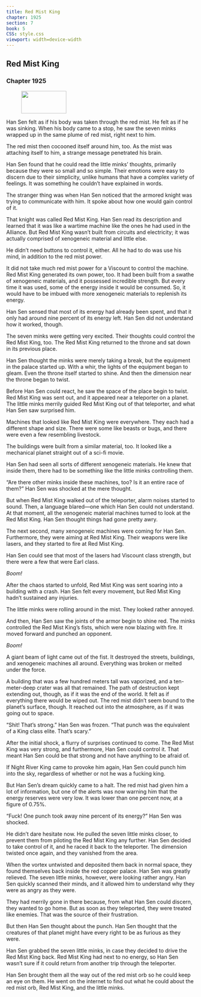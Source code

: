 ```yaml
---
title: Red Mist King
chapter: 1925
section: 7
book: 5
CSS: style.css
viewport: width=device-width
---
```


## Red Mist King

### Chapter 1925

<figure>
	<img src="../Images/gem.gif" alt="" id="gem" width="120" height="60" />
</figure>

Han Sen felt as if his body was taken through the red mist. He felt as if he was sinking. When his body came to a stop, he saw the seven minks wrapped up in the same plume of red mist, right next to him.

The red mist then cocooned itself around him, too. As the mist was attaching itself to him, a strange message penetrated his brain.

Han Sen found that he could read the little minks’ thoughts, primarily because they were so small and so simple. Their emotions were easy to discern due to their simplicity, unlike humans that have a complex variety of feelings. It was something he couldn’t have explained in words.

The stranger thing was when Han Sen noticed that the armored knight was trying to communicate with him. It spoke about how one would gain control of it.

That knight was called Red Mist King. Han Sen read its description and learned that it was like a wartime machine like the ones he had used in the Alliance. But Red Mist King wasn’t built from circuits and electricity; it was actually comprised of xenogeneic material and little else.

He didn’t need buttons to control it, either. All he had to do was use his mind, in addition to the red mist power.

It did not take much red mist power for a Viscount to control the machine. Red Mist King generated its own power, too. It had been built from a swathe of xenogeneic materials, and it possessed incredible strength. But every time it was used, some of the energy inside it would be consumed. So, it would have to be imbued with more xenogeneic materials to replenish its energy.

Han Sen sensed that most of its energy had already been spent, and that it only had around nine percent of its energy left. Han Sen did not understand how it worked, though.

The seven minks were getting very excited. Their thoughts could control the Red Mist King, too. The Red Mist King returned to the throne and sat down in its previous place.

Han Sen thought the minks were merely taking a break, but the equipment in the palace started up. With a whir, the lights of the equipment began to gleam. Even the throne itself started to shine. And then the dimension near the throne began to twist.

Before Han Sen could react, he saw the space of the place begin to twist. Red Mist King was sent out, and it appeared near a teleporter on a planet. The little minks merrily guided Red Mist King out of that teleporter, and what Han Sen saw surprised him.

Machines that looked like Red Mist King were everywhere. They each had a different shape and size. There were some like beasts or bugs, and there were even a few resembling livestock.

The buildings were built from a similar material, too. It looked like a mechanical planet straight out of a sci-fi movie.

Han Sen had seen all sorts of different xenogeneic materials. He knew that inside them, there had to be something like the little minks controlling them.

“Are there other minks inside these machines, too? Is it an entire race of them?” Han Sen was shocked at the mere thought.

But when Red Mist King walked out of the teleporter, alarm noises started to sound. Then, a language blared—one which Han Sen could not understand. At that moment, all the xenogeneic material machines turned to look at the Red Mist King. Han Sen thought things had gone pretty awry.

The next second, many xenogeneic machines were coming for Han Sen. Furthermore, they were aiming at Red Mist King. Their weapons were like lasers, and they started to fire at Red Mist King.

Han Sen could see that most of the lasers had Viscount class strength, but there were a few that were Earl class.

*Boom!*

After the chaos started to unfold, Red Mist King was sent soaring into a building with a crash. Han Sen felt every movement, but Red Mist King hadn’t sustained any injuries.

The little minks were rolling around in the mist. They looked rather annoyed.

And then, Han Sen saw the joints of the armor begin to shine red. The minks controlled the Red Mist King’s fists, which were now blazing with fire. It moved forward and punched an opponent.

*Boom!*

A giant beam of light came out of the fist. It destroyed the streets, buildings, and xenogeneic machines all around. Everything was broken or melted under the force.

A building that was a few hundred meters tall was vaporized, and a ten-meter-deep crater was all that remained. The path of destruction kept extending out, though, as if it was the end of the world. It felt as if everything there would be wiped out. The red mist didn’t seem bound to the planet’s surface, though. It reached out into the atmosphere, as if it was going out to space.

“Shit! That’s strong.” Han Sen was frozen. “That punch was the equivalent of a King class elite. That’s scary.”

After the initial shock, a flurry of surprises continued to come. The Red Mist King was very strong, and furthermore, Han Sen could control it. That meant Han Sen could be that strong and not have anything to be afraid of.

If Night River King came to provoke him again, Han Sen could punch him into the sky, regardless of whether or not he was a fucking king.

But Han Sen’s dream quickly came to a halt. The red mist had given him a lot of information, but one of the alerts was now warning him that the energy reserves were very low. It was lower than one percent now, at a figure of 0.75%.

“Fuck! One punch took away nine percent of its energy?” Han Sen was shocked.

He didn’t dare hesitate now. He pulled the seven little minks closer, to prevent them from piloting the Red Mist King any further. Han Sen decided to take control of it, and he raced it back to the teleporter. The dimension twisted once again, and they vanished from the area.

When the vortex untwisted and deposited them back in normal space, they found themselves back inside the red copper palace. Han Sen was greatly relieved. The seven little minks, however, were looking rather angry. Han Sen quickly scanned their minds, and it allowed him to understand why they were as angry as they were.

They had merrily gone in there because, from what Han Sen could discern, they wanted to go home. But as soon as they teleported, they were treated like enemies. That was the source of their frustration.

But then Han Sen thought about the punch. Han Sen thought that the creatures of that planet might have every right to be as furious as they were.

Han Sen grabbed the seven little minks, in case they decided to drive the Red Mist King back. Red Mist King had next to no energy, so Han Sen wasn’t sure if it could return from another trip through the teleporter.

Han Sen brought them all the way out of the red mist orb so he could keep an eye on them. He went on the internet to find out what he could about the red mist orb, Red Mist King, and the little minks.